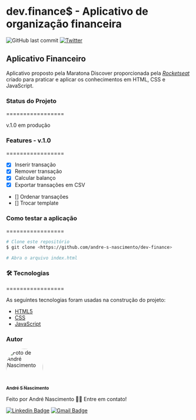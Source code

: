 # dev.finance$ - Aplicativo de organização financeira
![GitHub last commit](https://img.shields.io/github/last-commit/andre-s-nascimento/dev-finance) [![Twitter](https://img.shields.io/twitter/url?style=social&url=https%3A%2F%2Fgithub.com%2Fandre-s-nascimento%2Fdev-finance)](https://twitter.com/intent/tweet?text=Wow:&url=https%3A%2F%2Fgithub.com%2Fandre-s-nascimento%2Fdev-finance)
## Aplicativo Financeiro

Aplicativo proposto pela Maratona Discover proporcionada pela *[Rocketseat](https://rocketseat.com.br)* criado para praticar e aplicar os conhecimentos em HTML, CSS e JavaScript.

### Status do Projeto

=================

v.1.0 em produção

### Features - v.1.0

=================

- [x] Inserir transação
- [x] Remover transação
- [x] Calcular balanço
- [x] Exportar transações em CSV
- [] Ordenar transações
- [] Trocar template

### Como testar a aplicação

=================
```bash
# Clone este repositório
$ git clone <https://github.com/andre-s-nascimento/dev-finance>

# Abra o arquivo index.html
```

### 🛠 Tecnologias

=================

As seguintes tecnologias foram usadas na construção do projeto:

- [HTML5](https://developer.mozilla.org/pt-BR/docs/Web/HTML)
- [CSS](https://developer.mozilla.org/pt-BR/docs/Web/CSS)
- [JavaScript](https://developer.mozilla.org/pt-BR/docs/Web/JavaScript)

### Autor

<a href="https://app.rocketseat.com.br/me/andre-soares-nascimento-09244">
 <img style="border-radius: 50%;" src="https://avatars.githubusercontent.com/u/45982225?s=460&u=395fcbac3d5a972cc7ada256f3804917b57ef82b&v=4" width="100px;" alt="Foto de André Nascimento"/>
 <br />
 <sub><b>André S Nascimento</b></sub></a> <a href="https://app.rocketseat.com.br/me/andre-soares-nascimento-09244" title="Rocketseat"></a>


Feito por André Nascimento 👋🏽 Entre em contato!

 [![Linkedin Badge](https://img.shields.io/badge/-André&nbsp;Nascimento-blue?style=flat-square&logo=Linkedin&logoColor=white&link=https://www.linkedin.com/in/andresoaresnascimento/)](https://www.linkedin.com/in/andresoaresnascimento/) [![Gmail Badge](https://img.shields.io/badge/-andresoaresnascimento@gmail.com-c14438?style=flat-square&logo=Gmail&logoColor=white&link=mailto:andresoaresnascimento@gmail.com)](mailto:andresoaresnascimento@gmail.com)

